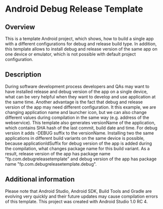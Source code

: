 Android Debug Release Template
===============================

## Overview

This is a template Android project, which shows, how to build a single app with a different configurations for debug and release build type.
In addition, this template allows to install debug and release version of the same app on one device or emulator, which is not possible with default project configuration.

## Description

During software development process developers and QAs may want to have installed release and debug version of the app on a single device,
what can be very helpful when they want to develop and use application at the same time.
Another advantage is the fact that debug and release version of the app may need different configuration.
It this example, we are changing application name and launcher icon,
but we can also change different values during compilation in the same way (e.g. address of the webservice).
This template also generates versionName of the application, which contains SHA hash of the last commit, build date and time.
For debug version it adds -DEBUG suffix to the versionName. Installing two the same applications in different build variants on the same device is possible,
because applicationIdSuffix for debug version of the app is added during the compilation, what changes package name for this build variant.
As a result, release version of the app has package name "fp.com.debugreleasetemplate" and debug version of the app has package name "fp.com.debugreleasetemplate.debug".

## Additional information

Please note that Android Studio, Android SDK, Build Tools and Gradle are evolving very quickly and their future updates may cause compilation errors of this template.
This project was created with Android Studio 1.0 RC 4.
